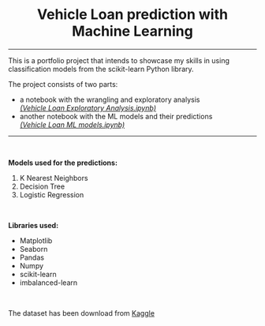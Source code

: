 <center> <h1> Vehicle Loan prediction with Machine Learning </h1> </center>

---
This is a portfolio project that intends to showcase my skills in using classification models from the scikit-learn Python library.
 <br>

The project consists of two parts:
+ a notebook with the wrangling and exploratory analysis<br>
    [*(Vehicle Loan Exploratory Analysis.ipynb)*](../blob/main/Vehicle-Loan-Exploratory-Analysis.ipynb)
+ another notebook with the ML models and their predictions<br>
    [*(Vehicle Loan ML models.ipynb)*](../blob/main/Vehicle-Loan-ML-models.ipynb)

___

<br>

**Models used for the predictions:**
1. K Nearest Neighbors
2. Decision Tree
3. Logistic Regression

<br>

**Libraries used:**
+ Matplotlib
+ Seaborn
+ Pandas
+ Numpy
+ scikit-learn
+ imbalanced-learn


<br>

The dataset has been download from [Kaggle](https://www.kaggle.com/avikpaul4u/vehicle-loan-default-prediction)
